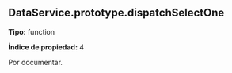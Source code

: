 ## DataService.prototype.dispatchSelectOne

**Tipo:** function

**Índice de propiedad:** 4

Por documentar.



